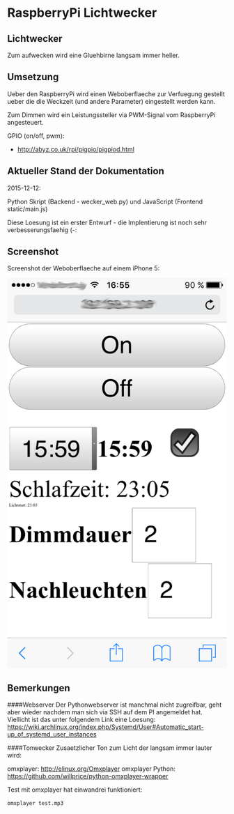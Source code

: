 RaspberryPi Lichtwecker
=======================

Lichtwecker
------------
Zum aufwecken wird eine Gluehbirne langsam immer heller.


Umsetzung
------------
Ueber den RaspberryPi wird einen Weboberflaeche zur Verfuegung gestellt ueber die die Weckzeit (und andere Parameter) eingestellt werden kann.

Zum Dimmen wird ein Leistungssteller via PWM-Signal vom RaspberryPi angesteuert.

GPIO (on/off, pwm):
* http://abyz.co.uk/rpi/pigpio/pigpiod.html

Aktueller Stand der Dokumentation
------------------------------------
2015-12-12:

Python Skript (Backend - wecker_web.py) und JavaScript (Frontend static/main.js)

Diese Loesung ist ein erster Entwurf - die Implentierung ist noch sehr verbesserungsfaehig (-:


Screenshot
------------
Screenshot der Weboberflaeche auf einem iPhone 5:

![Screenshot](pictures/weboberflaeche-iphone.png)


Bemerkungen
---------------

####Webserver
Der Pythonwebserver ist manchmal nicht zugreifbar, geht aber wieder nachdem man sich via SSH auf dem PI angemeldet hat.
Viellicht ist das unter folgendem Link eine Loesung: https://wiki.archlinux.org/index.php/Systemd/User#Automatic_start-up_of_systemd_user_instances

####Tonwecker
Zusaetzlicher Ton zum Licht der langsam immer lauter wird:

omxplayer: http://elinux.org/Omxplayer
omxplayer Python: https://github.com/willprice/python-omxplayer-wrapper

Test mit omxplayer hat einwandrei funktioniert:
```bash
omxplayer test.mp3
```
